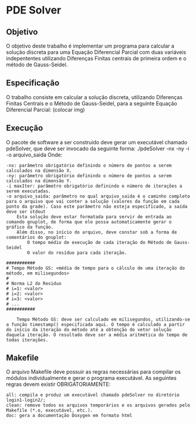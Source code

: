 # PDE Solver
## Objetivo
O objetivo deste trabalho é implementar um programa para calcular a solução discreta para uma Equação Diferencial Parcial com duas variáveis indepententes utilizando Diferenças Finitas centrais de primeira ordem e o método de Gauss-Seidel.
## Especificação
O trabalho consiste em calcular a solução discreta, utilizando Diferenças Finitas Centrais e o Método de Gauss-Seidel, para a seguinte Equação Diferencial Parcial: (colocar img)
## Execução
O pacote de software a ser construído deve gerar um executável chamado pdeSolver, que deve ser invocado da seguinte forma:
      ./pdeSolver -nx <nx> -ny <ny> -i <maxIter> -o arquivo_saida
 Onde:
  
    -nx: parâmetro obrigatório definindo o número de pontos a serem calculados na dimensão X.
    -ny: parâmetro obrigatório definindo o número de pontos a serem calculados na dimensão Y.
    -i maxIter: parâmetro obrigatório definindo o número de iterações a serem executadas.
    -o arquivo_saida: parâmetro no qual arquivo_saida é o caminho completo para o arquivo que vai conter a solução (valores da função em cada ponto da grade). Caso este parâmetro não esteja especificado, a saída deve ser stdout
        Esta solução deve estar formatada para servir de entrada ao comando gnuplot, de forma que ele possa automaticamente gerar o gráfico da função.
        Além disso, no início do arquivo, deve constar sob a forma de comentários do gnuplot:
            O tempo médio de execução de cada iteração do Método de Gauss-Seidel
            O valor do resíduo para cada iteração.

    ###########
    # Tempo Método GS: <média de tempo para o cálculo de uma iteração do método, em milisegundos>
    #
    # Norma L2 do Residuo
    # i=1: <valor>
    # i=2: <valor>
    # i=3: <valor>
    # ...
    ###########

        Tempo Método GS: deve ser calculado em milisegundos, utilizando-se a função timestamp() especificada aqui. O tempo é calculado a partir do início da iteração do método até a obtenção do vetor solução daquela iteração. O resultado deve ser a média aritmética do tempo de todas iterações.

## Makefile
O arquivo Makefile deve possuir as regras necessárias para compilar os módulos individualmente e gerar o programa executável. As seguintes regras devem existir OBRIGATORIAMENTE:

    all: compila e produz um executável chamado pdeSolver no diretório login1-login2/;
    clean: remove todos os arquivos temporários e os arquivos gerados pelo Makefile (*.o, executável, etc.).
    doc: gera a documentação Doxygen em formato html
